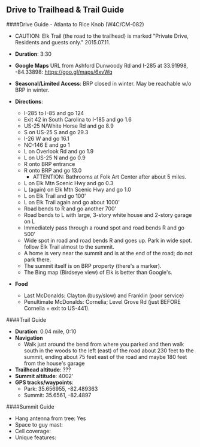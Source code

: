 Drive to Trailhead & Trail Guide
--------------------------------------------------------
####Drive Guide - Atlanta to Rice Knob (W4C/CM-082)

* CAUTION: Elk Trail (the road to the trailhead) is marked "Private Drive, Residents and guests only."  2015.07.11.

* **Duration**: 3:30
* **Google Maps** URL from Ashford Dunwoody Rd and I-285 at 33.91998, -84.33898: https://goo.gl/maps/6xvWq
* **Seasonal/Limited Access**: BRP closed in winter.  May be reachable w/o BRP in winter.
* **Directions**:
    * I-285 to I-85 and go 124
    * Exit 42 in South Carolina to I-185 and go 1.6
    * US-25 N/White Horse Rd and go 8.9
    * S on US-25 S and go 29.3
    * I-26 W and go 16.1
    * NC-146 E and go 1
    * L on Overlook Rd and go 1.9
    * L on US-25 N and go 0.9
    * R onto BRP entrance
    * R onto BRP and go 13.0
        * ATTENTION: Bathrooms at Folk Art Center after about 5 miles.
    * L on Elk Mtn Scenic Hwy and go 0.3
    * L (again) on Elk Mtn Scenic Hwy and go 1.0
    * L on Elk Trail and go 100'
    * L on Elk Trail again and go about 1000'
    * Road bends to R and go another 700'
    * Road bends to L with large, 3-story white house and 2-story garage on L
    * Immediately pass through a round spot and road bends R and go 500'
    * Wide spot in road and road bends R and goes up.  Park in wide spot.
     follow Elk Trail almost to the summit. 
	* A home is very near the summit and is at the end of the road; do not park there.
	* The summit itself is on BRP property (there's a marker).
	* The Bing map (Birdseye view) of Elk is better than Google's.
* **Food**
    * Last McDonalds: Clayton (busy/slow) and Franklin (poor service)
    * Penultimate McDonalds: Cornelia; Level Grove Rd (just BEFORE Cornelia + exit to US-441).

####Trail Guide

* **Duration**: 0.04 mile, 0:10
* **Navigation**
    * Walk just around the bend from where you parked and then walk south in the woods to the left (east) of the road about 230 feet to the summit, ending about 75 feet east of the road and maybe 180 feet from the house's garage
* **Trailhead altitude**: ???
* **Summit altitude**: 4002'
* **GPS tracks/waypoints**:
    * Park: 35.656955, -82.489363
    * Summit: 35.6561, -82.4897

####Summit Guide

* Hang antenna from tree: Yes
* Space to guy mast:
* Cell coverage:
* Unique features:
